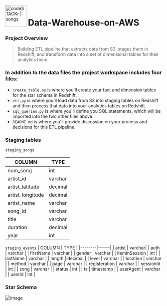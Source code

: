 
<img align="left" alt="codeSTACKr | songs" width="70px" src="https://user-images.githubusercontent.com/58150666/186937046-0ec8e86b-303b-4463-9a45-f4bc53880f46.png"/>

# Data-Warehouse-on-AWS

### **Project Overview**
> Building ETL pipeline that extracts data from S3, stages them in Redshift, and transform data into a set of dimensional tables for their analytics team.



### **In addition to the data files the project workspace includes four files:**

* `create_table.py` is where you'll create your fact and dimension tables for the star schema in Redshift.
* `etl.py` is where you'll load data from S3 into staging tables on Redshift and then process that data into your analytics tables on Redshift.
* `sql_queries.py` is where you'll define you SQL statements, which will be imported into the two other files above.
* `README.md` is where you'll provide discussion on your process and decisions for this ETL pipeline.

### **Staging tables**
`staging_songs`

| COLUMN | TYPE |
|--------|------|
| num_song | int |
| artist_id | varchar |
| artist_latitude | decimal |
| artist_longitude | decimal |
| artist_name | varchar |
| song_id | varchar |
| title | varchar | 
| duration | decimal |
| year | int |

`staging_events`
| COLUMN | TYPE |
|--------|------|
| artist | varchar|
| auth | varchar |
| firstName | varchar |
| gender | varchar |
| itemInSession | int |
| lastName | varchar |
| length | decimal |
| level | varchar |
| location | varchar |
| method | varchar |
| page | varchar |
| registeration | varchar |
| sessionId | int |
| song | varchar |
| status | int |
| ts | timestamp |
| userAgent | varchar |
| userId | int |

### **Star Schema**

![image](https://user-images.githubusercontent.com/58150666/193865741-237ebaa5-10fd-481d-a4dd-8ded6bf9818d.png)




